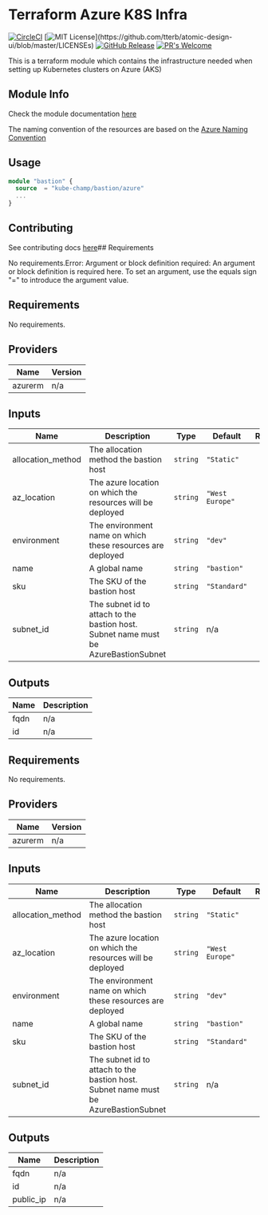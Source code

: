 # Terraform Azure K8S Infra
[![CircleCI](https://circleci.com/gh/kube-champ/terraform-azure-bastion/tree/master.svg?style=shield)](https://circleci.com/gh/kube-champ/terraform-azure-bastion/tree/master) [![MIT License](https://img.shields.io/apm/l/atomic-design-ui.svg?)](https://github.com/tterb/atomic-design-ui/blob/master/LICENSEs) [![GitHub Release](https://img.shields.io/github/release/kube-champ/terraform-azure-bastion.svg?style=flat)]() [![PR's Welcome](https://img.shields.io/badge/PRs-welcome-brightgreen.svg?style=flat)](http://makeapullrequest.com)

This is a terraform module which contains the infrastructure needed when setting up Kubernetes clusters on Azure (AKS)
## Module Info
Check the module documentation [here](https://registry.terraform.io/modules/kube-champ/bastion/azure/latest)

The naming convention of the resources are based on the [Azure Naming Convention](https://docs.microsoft.com/en-us/azure/cloud-adoption-framework/ready/azure-best-practices/naming-and-tagging)

## Usage

```terraform
module "bastion" {
  source  = "kube-champ/bastion/azure"
  ...
}
```

## Contributing
See contributing docs [here](./docs/CONTRIBUTING.md)## Requirements

No requirements.Error: Argument or block definition required: An argument or block definition is required here. To set an argument, use the equals sign "=" to introduce the argument value.
## Requirements

No requirements.

## Providers

| Name | Version |
|------|---------|
| azurerm | n/a |

## Inputs

| Name | Description | Type | Default | Required |
|------|-------------|------|---------|:--------:|
| allocation\_method | The allocation method the bastion host | `string` | `"Static"` | no |
| az\_location | The azure location on which the resources will be deployed | `string` | `"West Europe"` | no |
| environment | The environment name on which these resources are deployed | `string` | `"dev"` | no |
| name | A global name | `string` | `"bastion"` | no |
| sku | The SKU of the bastion host | `string` | `"Standard"` | no |
| subnet\_id | The subnet id to attach to the bastion host. Subnet name must be AzureBastionSubnet | `string` | n/a | yes |

## Outputs

| Name | Description |
|------|-------------|
| fqdn | n/a |
| id | n/a |

## Requirements

No requirements.

## Providers

| Name | Version |
|------|---------|
| azurerm | n/a |

## Inputs

| Name | Description | Type | Default | Required |
|------|-------------|------|---------|:--------:|
| allocation\_method | The allocation method the bastion host | `string` | `"Static"` | no |
| az\_location | The azure location on which the resources will be deployed | `string` | `"West Europe"` | no |
| environment | The environment name on which these resources are deployed | `string` | `"dev"` | no |
| name | A global name | `string` | `"bastion"` | no |
| sku | The SKU of the bastion host | `string` | `"Standard"` | no |
| subnet\_id | The subnet id to attach to the bastion host. Subnet name must be AzureBastionSubnet | `string` | n/a | yes |

## Outputs

| Name | Description |
|------|-------------|
| fqdn | n/a |
| id | n/a |
| public\_ip | n/a |


